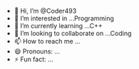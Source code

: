- 👋 Hi, I’m @Coder493
- 👀 I’m interested in ...Programming
- 🌱 I’m currently learning ...C++
- 💞️ I’m looking to collaborate on ...Coding
- 📫 How to reach me ...
- 😄 Pronouns: ...
- ⚡ Fun fact: ...


